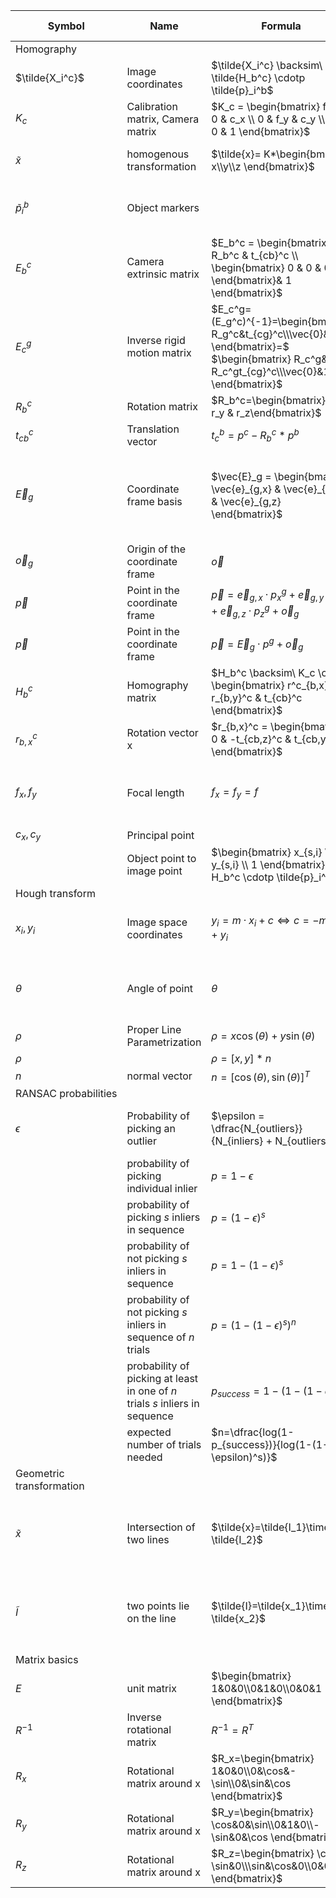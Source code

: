 | Symbol          | Name                              | Formula                                                                                                                                       | Description / Example                                    |
|-----------------|-----------------------------------|-----------------------------------------------------------------------------------------------------------------------------------------------|----------------------------------------------------------|
| Homography      |
| $\tilde{X_i^c}$ | Image coordinates                 | $\tilde{X_i^c} \backsim\ \tilde{H_b^c} \cdotp \tilde{p}_i^b$                                                                                  |                                                          |
| $K_c$           | Calibration matrix, Camera matrix | $K_c = \begin{bmatrix} f_x & 0 & c_x \\ 0 & f_y & c_y \\ 0 & 0 & 1 \end{bmatrix}$                                                             |                                                          |
| $\tilde{x}$     | homogenous transformation         | $\tilde{x}= K*\begin{bmatrix} x\\y\\z \end{bmatrix}$                                                                                          | for direction of light rays f.e.                         |
| $\tilde{p}_i^b$ | Object markers                    |                                                                                                                                               | Coordinates on the planar object                         |
| $E_b^c$         | Camera extrinsic matrix           | $E_b^c = \begin{bmatrix} R_b^c & t_{cb}^c \\ \begin{bmatrix} 0 & 0 & 0 \end{bmatrix}& 1 \end{bmatrix}$                                        | Relative pose between object and camera                  |
| $E_c^g$         | Inverse rigid motion matrix       | $E_c^g=(E_g^c)^{-1}=\begin{bmatrix} R_g^c&t_{cg}^c\\\vec{0}&1 \end{bmatrix}=$ $\begin{bmatrix} R_c^g&-R_c^gt_{cg}^c\\\vec{0}&1 \end{bmatrix}$ |                                                          |
| $R_b^c$         | Rotation matrix                   | $R_b^c=\begin{bmatrix}r_x & r_y & r_z\end{bmatrix}$                                                                                           |                                                          |
| $t_{cb}^c$      | Translation vector                | $t_c^b=p^c-R_b^c*p^b$                                                                                                                         |                                                          |
| $\vec{E}_g$     | Coordinate frame basis            | $\vec{E}_g = \begin{bmatrix} \vec{e}_{g,x} & \vec{e}_{g,y} & \vec{e}_{g,z} \end{bmatrix}$                                                     | A coordinate frame consists of a basis and and an origin |
| $\vec{o}_g$     | Origin of the coordinate frame    | $\vec{o}$                                                                                                                                     |                                                          |
| $\vec{p}$       | Point in the coordinate frame     | $\vec{p} = \vec{e}_{g,x} \cdotp p_x^g + \vec{e}_{g,y} \cdotp p_y^g + \vec{e}_{g,z} \cdotp p_z^g + \vec{o}_g$                                  |                                                          |
| $\vec{p}$       | Point in the coordinate frame     | $\vec{p} = \vec{E}_g \cdotp p^g + \vec{o}_g$                                                                                                  |                                                          |
| $H_b^c$         | Homography matrix                 | $H_b^c \backsim\ K_c \cdotp \begin{bmatrix} r^c_{b,x} & r_{b,y}^c & t_{cb}^c \end{bmatrix}$                                                   |                                                          |
| $r_{b,x}^c$     | Rotation vector x                 | $r_{b,x}^c = \begin{bmatrix} 0 & -t_{cb,z}^c & t_{cb,y}^c \end{bmatrix}$                                                                      |                                                          |
| $f_x, f_y$      | Focal length                      | $f_x = f_y = f$                                                                                                                               | assume: focal length is the same in both directions      |
| $c_x, c_y$      | Principal point                   |                                                                                                                                               |                                                          |
|                 | Object point to image point       | $\begin{bmatrix} x_{s,i} \\ y_{s,i} \\ 1 \end{bmatrix} = H_b^c \cdotp \tilde{p}_i^b$                                                          |                                                          |
| Hough&nbsp;transform |
| $x_i, y_i$           | Image space coordinates     | $y_i = m \cdotp x_i + c \Leftrightarrow c = - m \cdotp x_i + y_i$                                    | Converted to parameter space, lines                 |
| $\theta$             | Angle of point              | $\theta$                                                                                             | angle between $x$ and line in parameter space       |
| $\rho$               | Proper Line Parametrization | $\rho = x \cos(\theta) + y \sin(\theta)$                                                             | length of line                                      |
| $\rho$               |                             | $\rho =[x,y]*n$                                                                                      |                                                     |
| $n$                  | normal vector               | $n = [\cos(\theta), \sin(\theta)]^T$                                                                 |                                                     | 
| RANSAC&nbsp;probabilities |
| $\epsilon$ | Probability of picking an outlier | $\epsilon = \dfrac{N_{outliers}}{N_{inliers} + N_{outliers}}$| with $N$ = no of, $s$ = points, $n$ = no. of trials |
|                 | probability of picking individual inlier | $p=1-\epsilon$ |
|                 | probability of picking $s$ inliers in sequence | $p=(1-\epsilon)^s$ |
|                 | probability of not picking $s$ inliers in sequence | $p=1-(1-\epsilon)^s$ |
|                 | probability of not picking $s$ inliers in sequence of $n$ trials | $p=(1-(1-\epsilon)^s)^n$ |
|                 | probability of picking at least in one of $n$ trials $s$ inliers in sequence | $p_{success}=1-(1-(1-\epsilon)^s)^n$ | for lines 2 , for circles 3 points are needed  |
|                 | expected number of trials needed | $n=\dfrac{log(1-p_{success})}{log(1-(1-\epsilon)^s)}$ | 
| Geometric transformation |
| $\tilde{x}$|Intersection of two lines| $\tilde{x}=\tilde{I_1}\times \tilde{I_2}$|cross product of two lines defines their intersection |
| $\tilde{I}$|two points lie on the line| $\tilde{I}=\tilde{x_1}\times \tilde{x_2}$|cross product of two points define their collective line |
| Matrix basics |
| $E$                       | unit matrix  | $\begin{bmatrix} 1&0&0\\0&1&0\\0&0&1  \end{bmatrix}$ |                                             
| $R^{-1}$ | Inverse rotational matrix | $R^{-1} = R^T$ |
| $R_x$ | Rotational matrix around x | $R_x=\begin{bmatrix} 1&0&0\\0&\cos&-\sin\\0&\sin&\cos  \end{bmatrix}$ |
| $R_y$ | Rotational matrix around x | $R_y=\begin{bmatrix} \cos&0&\sin\\0&1&0\\-\sin&0&\cos  \end{bmatrix}$ |
| $R_z$ | Rotational matrix around x | $R_z=\begin{bmatrix} \cos&-\sin&0\\\sin&\cos&0\\0&0&1 \end{bmatrix}$| 